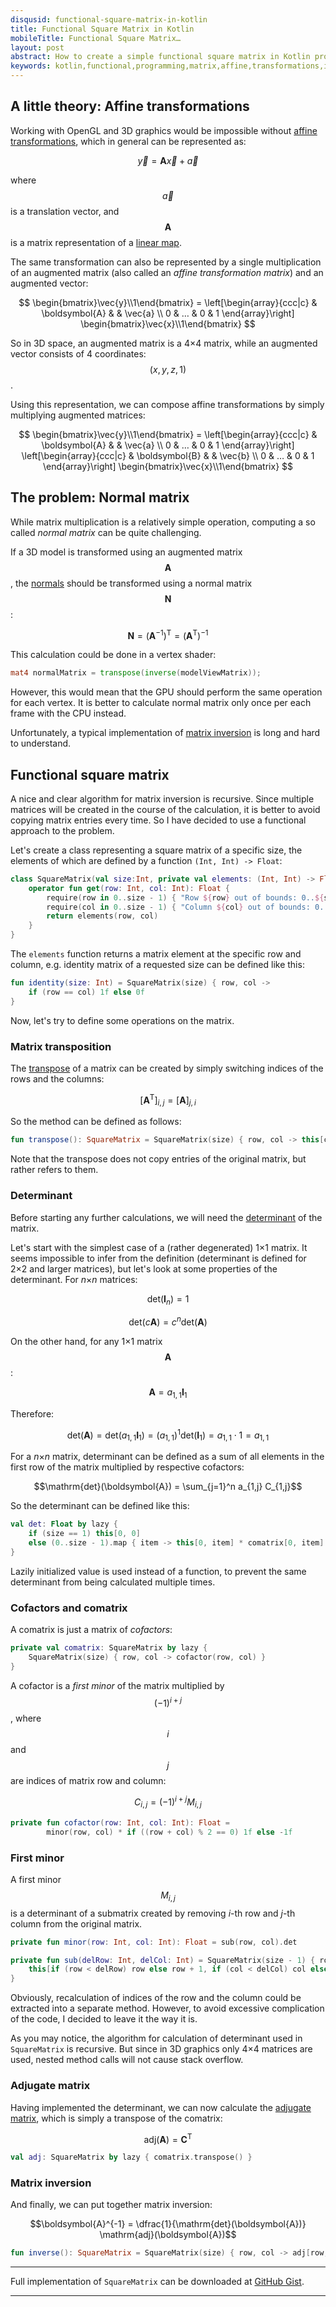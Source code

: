 ```yaml
---
disqusid: functional-square-matrix-in-kotlin
title: Functional Square Matrix in Kotlin
mobileTitle: Functional Square Matrix…
layout: post
abstract: How to create a simple functional square matrix in Kotlin programming language
keywords: kotlin,functional,programming,matrix,affine,transformations,inverse,inversion,adjugate,cofactor,comatrix,determinant,traspose,transposition,3d,opengl
---
```


## A little theory: Affine transformations

Working with OpenGL and 3D graphics would be impossible without
[affine transformations](https://en.wikipedia.org/wiki/Affine_transformation),
which in general can be represented as:

$$\vec{y} = \boldsymbol{A} \vec{x} + \vec{a}$$

where $$\vec{a}$$ is a translation vector, and $$\boldsymbol{A}$$ is a matrix representation
of a [linear map](https://en.wikipedia.org/wiki/Linear_map).

The same transformation can also be represented by a single multiplication
of an augmented matrix (also called an _affine transformation matrix_) and an augmented vector:

$$
\begin{bmatrix}\vec{y}\\1\end{bmatrix} = \left[\begin{array}{ccc|c}
  & \boldsymbol{A} & & \vec{a} \\
  0 & … & 0 & 1
\end{array}\right] \begin{bmatrix}\vec{x}\\1\end{bmatrix}
$$

So in 3D space, an augmented matrix is a 4×4 matrix, while an augmented vector consists of 4 coordinates: $$(x, y, z, 1)$$.

Using this representation, we can compose affine transformations by simply multiplying augmented matrices: 

$$
\begin{bmatrix}\vec{y}\\1\end{bmatrix} = \left[\begin{array}{ccc|c}
  & \boldsymbol{A} & & \vec{a} \\
  0 & … & 0 & 1
\end{array}\right] \left[\begin{array}{ccc|c}
  & \boldsymbol{B} & & \vec{b} \\
  0 & … & 0 & 1
\end{array}\right] \begin{bmatrix}\vec{x}\\1\end{bmatrix}
$$

## The problem: Normal matrix

While matrix multiplication is a relatively simple operation, computing a so called _normal matrix_ can be quite challenging.

If a 3D model is transformed using an augmented matrix $$\boldsymbol{A}$$,
the [normals](https://en.wikipedia.org/wiki/Normal_(geometry)) should be transformed using a normal matrix $$\boldsymbol{N}$$:

$$\boldsymbol{N} = \big(\boldsymbol{A}^{-1}\big)^\mathrm{T} = \big(\boldsymbol{A}^\mathrm{T}\big)^{-1}$$

This calculation could be done in a vertex shader:

```glsl
mat4 normalMatrix = transpose(inverse(modelViewMatrix));
```

However, this would mean that the GPU should perform the same operation for each vertex.
It is better to calculate normal matrix only once per each frame with the CPU instead.

Unfortunately, a typical implementation of
[matrix inversion](http://grepcode.com/file/repository.grepcode.com/java/ext/com.google.android/android/4.0.1_r1/android/opengl/Matrix.java#Matrix.invertM%28float%5B%5D%2Cint%2Cfloat%5B%5D%2Cint%29)
is long and hard to understand.

## Functional square matrix

A nice and clear algorithm for matrix inversion is recursive.
Since multiple matrices will be created in the course of the calculation, it is better to avoid copying matrix entries every time.
So I have decided to use a functional approach to the problem.

Let's create a class representing a square matrix of a specific size, the elements of which are defined by a function `(Int, Int) -> Float`:

```kotlin
class SquareMatrix(val size:Int, private val elements: (Int, Int) -> Float) {
	operator fun get(row: Int, col: Int): Float {
		require(row in 0..size - 1) { "Row ${row} out of bounds: 0..${size - 1}" }
		require(col in 0..size - 1) { "Column ${col} out of bounds: 0..${size - 1}" }
		return elements(row, col)
	}
}
```

The `elements` function returns a matrix element at the specific row and column, e.g. identity matrix of a requested size can be defined like this:

```kotlin
fun identity(size: Int) = SquareMatrix(size) { row, col ->
	if (row == col) 1f else 0f
}
```

Now, let's try to define some operations on the matrix.

### Matrix transposition

The [transpose](https://en.wikipedia.org/wiki/Transpose) of a matrix can be created by simply switching indices of the rows and the columns:

$$\left[\boldsymbol{A}^\mathrm{T}\right]_{i,j} = \left[\boldsymbol{A}\right]_{j,i}$$

So the method can be defined as follows:

```kotlin
fun transpose(): SquareMatrix = SquareMatrix(size) { row, col -> this[col, row] }
```

Note that the transpose does not copy entries of the original matrix, but rather refers to them.

### Determinant

Before starting any further calculations, we will need the [determinant](https://en.wikipedia.org/wiki/Determinant)
of the matrix.

Let's start with the simplest case of a (rather degenerated) 1×1 matrix.
It seems impossible to infer from the definition (determinant is defined for 2×2 and larger matrices),
but let's look at some properties of the determinant.
For _n_×_n_ matrices:

$$\mathrm{det}(\boldsymbol{I}_n) = 1$$

$$\mathrm{det}(c\boldsymbol{A}) = c^n \mathrm{det}(\boldsymbol{A})$$

On the other hand, for any 1×1 matrix $$\boldsymbol{A}$$:

$$\boldsymbol{A} = a_{1,1} \boldsymbol{I}_1$$

Therefore:

$$
\mathrm{det}(\boldsymbol{A}) =
\mathrm{det}(a_{1,1} \boldsymbol{I}_1) =
\left(a_{1,1}\right)^1 \mathrm{det}(\boldsymbol{I}_1) =
a_{1,1} \cdot 1 =
a_{1,1}$$

For a _n_×_n_ matrix, determinant can be defined as a sum of all elements in the first row
of the matrix multiplied by respective cofactors:

$$\mathrm{det}(\boldsymbol{A}) = \sum_{j=1}^n a_{1,j} C_{1,j}$$

So the determinant can be defined like this:

```kotlin
val det: Float by lazy {
	if (size == 1) this[0, 0]
	else (0..size - 1).map { item -> this[0, item] * comatrix[0, item] }.sum()
}
```

Lazily initialized value is used instead of a function,
to prevent the same determinant from being calculated multiple times.

### Cofactors and comatrix

A comatrix is just a matrix of _cofactors_:

```kotlin
private val comatrix: SquareMatrix by lazy {
	SquareMatrix(size) { row, col -> cofactor(row, col) }
}
```

A cofactor is a _first minor_ of the matrix multiplied by $$(-1)^{i+j}$$,
where $$i$$ and $$j$$ are indices of matrix row and column:

$$C_{i,j} = (-1)^{i+j} M_{i,j}$$

```kotlin
private fun cofactor(row: Int, col: Int): Float =
		minor(row, col) * if ((row + col) % 2 == 0) 1f else -1f
```

### First minor

A first minor $$M_{i,j}$$ is a determinant of a submatrix created by removing
_i_-th row and _j_-th column from the original matrix.

```kotlin
private fun minor(row: Int, col: Int): Float = sub(row, col).det
```

```kotlin
private fun sub(delRow: Int, delCol: Int) = SquareMatrix(size - 1) { row, col ->
	this[if (row < delRow) row else row + 1, if (col < delCol) col else col + 1]
}
```

Obviously, recalculation of indices of the row and the column could be extracted into a separate method.
However, to avoid excessive complication of the code, I decided to leave it the way it is.

As you may notice, the algorithm for calculation of determinant used in `SquareMatrix` is recursive.
But since in 3D graphics only 4×4 matrices are used, nested method calls will not cause stack overflow.

### Adjugate matrix

Having implemented the determinant, we can now calculate the [adjugate matrix](https://en.wikipedia.org/wiki/Adjugate_matrix),
which is simply a transpose of the comatrix:

$$\mathrm{adj}(\boldsymbol{A}) = \boldsymbol{C}^\mathrm{T}$$

```kotlin
val adj: SquareMatrix by lazy { comatrix.transpose() }
```

### Matrix inversion

And finally, we can put together matrix inversion:

$$\boldsymbol{A}^{-1} = \dfrac{1}{\mathrm{det}(\boldsymbol{A})} \mathrm{adj}(\boldsymbol{A})$$

```kotlin
fun inverse(): SquareMatrix = SquareMatrix(size) { row, col -> adj[row, col] / det }
```

---

Full implementation of `SquareMatrix` can be downloaded at
[GitHub Gist](https://gist.github.com/sczerwinski/3d98549ebb8c48f7b4b38e898e30fb30).

---
